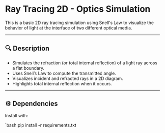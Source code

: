 # Ray Tracing 2D - Optics Simulation

This is a basic 2D ray tracing simulation using Snell's Law to visualize the behavior of light at the interface of two different optical media.

---

## 🔍 Description

- Simulates the refraction (or total internal reflection) of a light ray across a flat boundary.
- Uses Snell’s Law to compute the transmitted angle.
- Visualizes incident and refracted rays in a 2D diagram.
- Highlights total internal reflection when it occurs.

---

## ⚙️ Dependencies

Install with:

`bash
pip install -r requirements.txt
